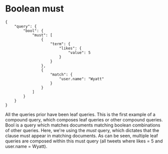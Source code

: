 # Boolean must

```
{
	"query": {
		"bool": {
			"must": [
				{
					"term": {
						"likes": {
							"value": 5
						}
					}
				},
				{
					"match": {
						"user.name": "Wyatt"
					}
				}
			]
		}
	}
}
```

All the queries prior have been leaf queries. This is the first example of a compound query, which composes leaf queries or other compound queries. Bool is a query which matches documents matching boolean combinations of other queries. Here, we're using the _must_ query, which dictates that the clause must appear in matching documents. As can be seen, multiple leaf queries are composed within this must query (all tweets where likes = 5 and user.name = Wyatt).
